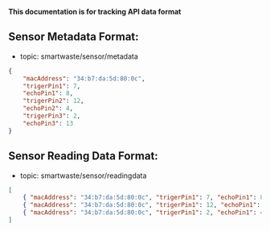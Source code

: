 **This documentation is for tracking API data format**

## Sensor Metadata Format:

-   topic: smartwaste/sensor/metadata

```json
{
    "macAddress": "34:b7:da:5d:80:0c",
    "trigerPin1": 7,
    "echoPin1": 8,
    "trigerPin2": 12,
    "echoPin2": 4,
    "trigerPin3": 2,
    "echoPin3": 13
}
```

## Sensor Reading Data Format:

-   topic: smartwaste/sensor/readingdata

```json
[
    { "macAddress": "34:b7:da:5d:80:0c", "trigerPin1": 7, "echoPin1": 8, "distance": 76.704002380371094 },
    { "macAddress": "34:b7:da:5d:80:0c", "trigerPin1": 12, "echoPin1": 13, "distance": 93.5 },
    { "macAddress": "34:b7:da:5d:80:0c", "trigerPin1": 2, "echoPin1": 4, "distance": 49.18099 }
]
```
